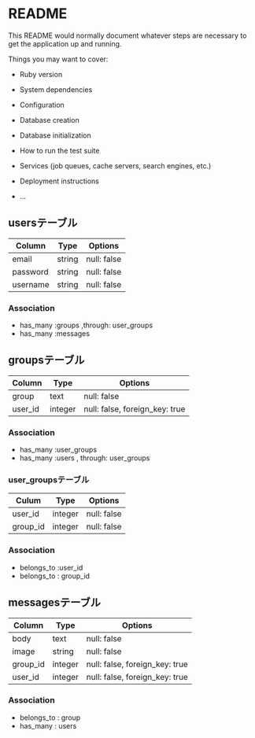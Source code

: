 # README

This README would normally document whatever steps are necessary to get the
application up and running.

Things you may want to cover:

* Ruby version

* System dependencies

* Configuration

* Database creation

* Database initialization

* How to run the test suite

* Services (job queues, cache servers, search engines, etc.)

* Deployment instructions

* ...

## usersテーブル
|Column|Type|Options|
|------|----|-------|
|email|string|null: false|
|password|string|null: false|
|username|string|null: false|
### Association
- has_many  :groups  ,through: user_groups
- has_many  :messages

## groupsテーブル
|Column|Type|Options|
|------|----|-------|
|group|text|null: false|
|user_id|integer|null: false, foreign_key: true|
### Association
- has_many :user_groups
- has_many :users , through: user_groups

### user_groupsテーブル
|Culum|Type|Options|
|-----|----|-------|
|user_id|integer|null: false|
|group_id|integer|null: false|
### Association
- belongs_to :user_id
- belongs_to : group_id

## messagesテーブル
|Column|Type|Options|
|------|----|-------|
|body|text|null: false|
|image|string|null: false|
|group_id|integer|null: false, foreign_key: true|
|user_id|integer|null: false, foreign_key: true|
### Association
- belongs_to : group
- has_many : users


